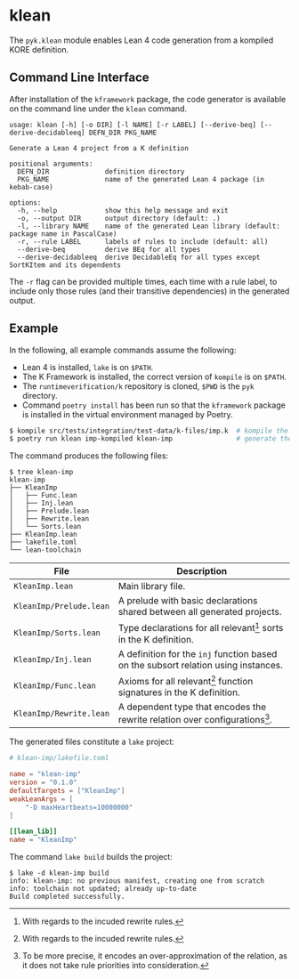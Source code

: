 # klean

The `pyk.klean` module enables Lean 4 code generation from a kompiled KORE
definition.


## Command Line Interface

After installation of the `kframework` package, the code generator is available
on the command line under the `klean` command.

```
usage: klean [-h] [-o DIR] [-l NAME] [-r LABEL] [--derive-beq] [--derive-decidableeq] DEFN_DIR PKG_NAME

Generate a Lean 4 project from a K definition

positional arguments:
  DEFN_DIR              definition directory
  PKG_NAME              name of the generated Lean 4 package (in kebab-case)

options:
  -h, --help            show this help message and exit
  -o, --output DIR      output directory (default: .)
  -l, --library NAME    name of the generated Lean library (default: package name in PascalCase)
  -r, --rule LABEL      labels of rules to include (default: all)
  --derive-beq          derive BEq for all types
  --derive-decidableeq  derive DecidableEq for all types except SortKItem and its dependents
```

The `-r` flag can be provided multiple times, each time with a rule label, to
include only those rules (and their transitive dependencies) in the generated
output.


## Example

In the following, all example commands assume the following:
* Lean 4 is installed, `lake` is on `$PATH`.
* The K Framework is installed, the correct version of `kompile` is on `$PATH`.
* The `runtimeverification/k` repository is cloned, `$PWD` is the `pyk`
  directory.
* Command `poetry install` has been run so that the `kframework` package is
  installed in the virtual environment managed by Poetry.


```bash
$ kompile src/tests/integration/test-data/k-files/imp.k  # kompile the IMP definition
$ poetry run klean imp-kompiled klean-imp                # generate the Lean 4 project
```

The command produces the following files:

```
$ tree klean-imp
klean-imp
├── KleanImp
│   ├── Func.lean
│   ├── Inj.lean
│   ├── Prelude.lean
│   ├── Rewrite.lean
│   └── Sorts.lean
├── KleanImp.lean
├── lakefile.toml
└── lean-toolchain
```

| File | Description |
| ---- | ----------- |
| `KleanImp.lean` | Main library file. |
| `KleanImp/Prelude.lean` | A prelude with basic declarations shared between all generated projects. |
| `KleanImp/Sorts.lean` | Type declarations for all relevant[^1] sorts in the K definition. |
| `KleanImp/Inj.lean` | A definition for the `inj` function based on the subsort relation using instances. |
| `KleanImp/Func.lean` | Axioms for all relevant[^1] function signatures in the K definition. |
| `KleanImp/Rewrite.lean` | A dependent type that encodes the rewrite relation over configurations[^2]. |

[^1]: With regards to the incuded rewrite rules.
[^2]: To be more precise, it encodes an over-approximation of the relation, as it does not take rule priorities into consideration.

The generated files constitute a `lake` project:

```toml
# klean-imp/lakefile.toml

name = "klean-imp"
version = "0.1.0"
defaultTargets = ["KleanImp"]
weakLeanArgs = [
    "-D maxHeartbeats=10000000"
]

[[lean_lib]]
name = "KleanImp"
```

The command `lake build` builds the project:

```
$ lake -d klean-imp build
info: klean-imp: no previous manifest, creating one from scratch
info: toolchain not updated; already up-to-date
Build completed successfully.
```
